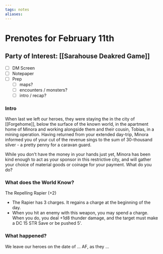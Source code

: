 ```yaml
---
tags: notes
aliases:
---
```


# Prenotes for February 11th
## Party of Interest: [[Sarahouse Deakred Game]]
- [ ] DM Screen
- [ ] Notepaper
- [ ] Prep
	- [ ] maps?
	- [ ] encounters / monsters?
	- [ ] intro / recap?

### Intro

When last we left our heroes, they were staying the in the city of [[Forgehome]], below the surface of the known world, in the apartment home of Minora and working alongside them and their cousin, Tobias, in a mining operation. Having returned from your extended day-trip, Minora informed you of your cut of the revenue sings to the sum of 30-thousand silver - a pretty penny for a caravan guard.

While you don't have the money in your hands just yet, Minora has been kind enough to act as your sponsor in this restrictive city, and will gather your choice of material goods or coinage for your payment. What do you do?

### What does the World Know?

The Repelling Rapier (+2)
- The Rapier has 3 charges. It regains a charge at the beginning of the day.
- When you hit an enemy with this weapon, you may spend a charge. When you do, you deal +1d8 thunder damage, and the target must make a DC 15 STR Save or be pushed 5'.



### What happened?


We leave our heroes on the date of ... AF, as they ...